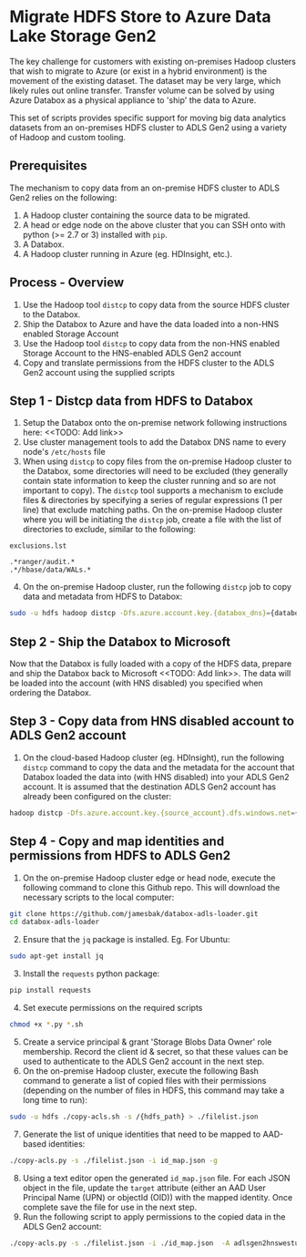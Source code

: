 # Migrate HDFS Store to Azure Data Lake Storage Gen2

The key challenge for customers with existing on-premises Hadoop clusters that wish to migrate to Azure (or exist in a hybrid environment) is the movement of the existing dataset. The dataset may be very large, which likely rules out online transfer. Transfer volume can be solved by using Azure Databox as a physical appliance to 'ship' the data to Azure.

This set of scripts provides specific support for moving big data analytics datasets from an on-premises HDFS cluster to ADLS Gen2 using a variety of Hadoop and custom tooling.

## Prerequisites

The mechanism to copy data from an on-premise HDFS cluster to ADLS Gen2 relies on the following:

1. A Hadoop cluster containing the source data to be migrated.
2. A head or edge node on the above cluster that you can SSH onto with python (>= 2.7 or 3) installed with `pip`.
2. A Databox.
3. A Hadoop cluster running in Azure (eg. HDInsight, etc.).

## Process - Overview

1. Use the Hadoop tool `distcp` to copy data from the source HDFS cluster to the Databox.
2. Ship the Databox to Azure and have the data loaded into a non-HNS enabled Storage Account
3. Use the Hadoop tool `distcp` to copy data from the non-HNS enabled Storage Account to the HNS-enabled ADLS Gen2 account
4. Copy and translate permissions from the HDFS cluster to the ADLS Gen2 account using the supplied scripts

## Step 1 - Distcp data from HDFS to Databox

1. Setup the Databox onto the on-premise network following instructions here: <<TODO: Add link>>
2. Use cluster management tools to add the Databox DNS name to every node's `/etc/hosts` file
3. When using `distcp` to copy files from the on-premise Hadoop cluster to the Databox, some directories will need to be excluded (they generally contain state information to keep the cluster running and so are not important to copy). The `distcp` tool supports a mechanism to exclude files & directories by specifying a series of regular expressions (1 per line) that exclude matching paths. On the on-premise Hadoop cluster where you will be initiating the `distcp` job, create a file with the list of directories to exclude, similar to the following:
```
exclusions.lst

.*ranger/audit.*
.*/hbase/data/WALs.*
```
4. On the on-premise Hadoop cluster, run the following `distcp` job to copy data and metadata from HDFS to Databox:
```bash
sudo -u hdfs hadoop distcp -Dfs.azure.account.key.{databox_dns}={databox_key} -filter ./exclusions.lst /[source directory] wasb://{container}@{databox_dns}/[path]
```
## Step 2 - Ship the Databox to Microsoft

Now that the Databox is fully loaded with a copy of the HDFS data, prepare and ship the Databox back to Microsoft <<TODO: Add link>>. The data will be loaded into the account (with HNS disabled) you specified when ordering the Databox.

## Step 3 - Copy data from HNS disabled account to ADLS Gen2 account

1. On the cloud-based Hadoop cluster (eg. HDInsight), run the following `distcp` command to copy the data and the metadata for the account that Databox loaded the data into (with HNS disabled) into your ADLS Gen2 account. It is assumed that the destination ADLS Gen2 account has already been configured on the cluster:
```bash
hadoop distcp -Dfs.azure.account.key.{source_account}.dfs.windows.net={source_account_key} abfs://{source_container}@{source_account}.dfs.windows.net/[path] abfs://{dest_container}@{dest_account}.dfs.windows.net/[path]
```

## Step 4 - Copy and map identities and permissions from HDFS to ADLS Gen2

1. On the on-premise Hadoop cluster edge or head node, execute the following command to clone this Github repo. This will download the necessary scripts to the local computer:
```bash
git clone https://github.com/jamesbak/databox-adls-loader.git
cd databox-adls-loader
```
2. Ensure that the `jq` package is installed. Eg. For Ubuntu:
```bash
sudo apt-get install jq
``` 
3. Install the `requests` python package:
```bash
pip install requests
```
4. Set execute permissions on the required scripts
```bash
chmod +x *.py *.sh
```
5. Create a service principal & grant 'Storage Blobs Data Owner' role membership. Record the client id & secret, so that these values can be used to authenticate to the ADLS Gen2 account in the next step.
6. On the on-premise Hadoop cluster, execute the following Bash command to generate a list of copied 
files with their permissions (depending on the number of files in HDFS, this command may take a long time to run):
```bash
sudo -u hdfs ./copy-acls.sh -s /{hdfs_path} > ./filelist.json
```
7. Generate the list of unique identities that need to be mapped to AAD-based identities:
```bash
./copy-acls.py -s ./filelist.json -i id_map.json -g
```
8. Using a text editor open the generated `id_map.json` file. For each JSON object in the file, update the `target` attribute (either an AAD User Principal Name (UPN) or objectId (OID)) with the mapped identity. Once complete save the file for use in the next step.
9. Run the following script to apply permissions to the copied data in the ADLS Gen2 account:
```bash
./copy-acls.py -s ./filelist.json -i ./id_map.json  -A adlsgen2hnswestus2 -C databox1 --dest-spn-id {spn_client_id}  --dest-spn-secret {spn_secret}
```


